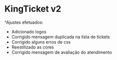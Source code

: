 # KingTicket v2

^Ajustes efetuados:

- Adicionado logos
- Corrigido mensagem duplicada na lista de tickets
- Corrigido alguns erros de css
- Reestilizado as cores
- Corrigido mensagem de avaliação do atendimento
